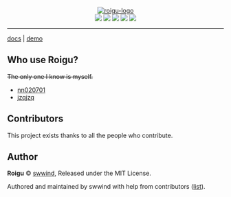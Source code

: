 
<p align="center">
  <a href="https://github.com/swwind/roigu"><img src="https://raw.githubusercontent.com/swwind/roigu/e15ac7ee808e089337d25526d152be5c71ed0f50/logo.png" alt="roigu-logo"></a>
  <br>
  <img src="https://img.shields.io/github/downloads/swwind/roigu/total.svg?style=flat-square">
  <img src="https://img.shields.io/github/issues/swwind/roigu.svg?style=flat-square">
  <img src="https://img.shields.io/github/license/swwind/roigu.svg?style=flat-square">
  <img src="https://img.shields.io/github/release/swwind/roigu.svg?style=flat-square">
  <img src="https://img.shields.io/github/stars/swwind/roigu.svg?style=flat-square">
</p>

--------

[docs](https://swwind.top/docs) | [demo](https://blog.swwind.top)

## Who use Roigu?

~~The only one I know is myself.~~

- [nn020701](https://nn020701.coding.me)
- [jzqjzq](https://jzqjzq.coding.me)

## Contributors

This project exists thanks to all the people who contribute.

## Author

**Roigu** © [swwind](https://github.com/swwind), Released under the MIT License.

Authored and maintained by swwind with help from contributors ([list](https://github.com/swwind/roigu/graphs/contributors)).

